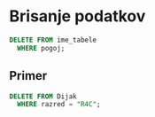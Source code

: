 # Brisanje podatkov

```sql
DELETE FROM ime_tabele
  WHERE pogoj;
```

## Primer

```sql
DELETE FROM Dijak
  WHERE razred = "R4C";
```
